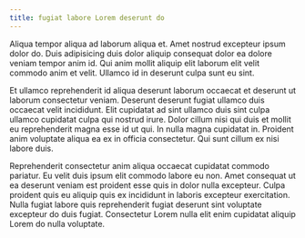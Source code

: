 ```yaml
---
title: fugiat labore Lorem deserunt do
---
```


Aliqua tempor aliqua ad laborum aliqua et. Amet nostrud excepteur ipsum dolor do. Duis adipisicing duis dolor aliquip consequat dolor ea dolore veniam tempor anim id. Qui anim mollit aliquip elit laborum elit velit commodo anim et velit. Ullamco id in deserunt culpa sunt eu sint.

Et ullamco reprehenderit id aliqua deserunt laborum occaecat et deserunt ut laborum consectetur veniam. Deserunt deserunt fugiat ullamco duis occaecat velit incididunt. Elit cupidatat ad sint ullamco duis sint culpa ullamco cupidatat culpa qui nostrud irure. Dolor cillum nisi qui duis et mollit eu reprehenderit magna esse id ut qui. In nulla magna cupidatat in. Proident anim voluptate aliqua ea ex in officia consectetur. Qui sunt cillum ex nisi labore duis.

Reprehenderit consectetur anim aliqua occaecat cupidatat commodo pariatur. Eu velit duis ipsum elit commodo labore eu non. Amet consequat ut ea deserunt veniam est proident esse quis in dolor nulla excepteur. Culpa proident quis eu aliquip quis ex incididunt in laboris excepteur exercitation. Nulla fugiat labore quis reprehenderit fugiat deserunt sint voluptate excepteur do duis fugiat. Consectetur Lorem nulla elit enim cupidatat aliquip Lorem do nulla voluptate.